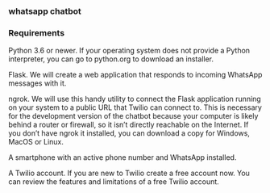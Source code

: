 ### whatsapp chatbot

### Requirements

Python 3.6 or newer. If your operating system does not provide a Python interpreter, you can go to python.org to download an installer.

Flask. We will create a web application that responds to incoming WhatsApp messages with it.

ngrok. We will use this handy utility to connect the Flask application running on your system to a public URL that Twilio can connect to. This is necessary for the development version of the chatbot because your computer is likely behind a router or firewall, so it isn’t directly reachable on the Internet. If you don’t have ngrok it installed, you can download a copy for Windows, MacOS or Linux.

A smartphone with an active phone number and WhatsApp installed.

A Twilio account. If you are new to Twilio create a free account now. You can review the features and limitations of a free Twilio account.
